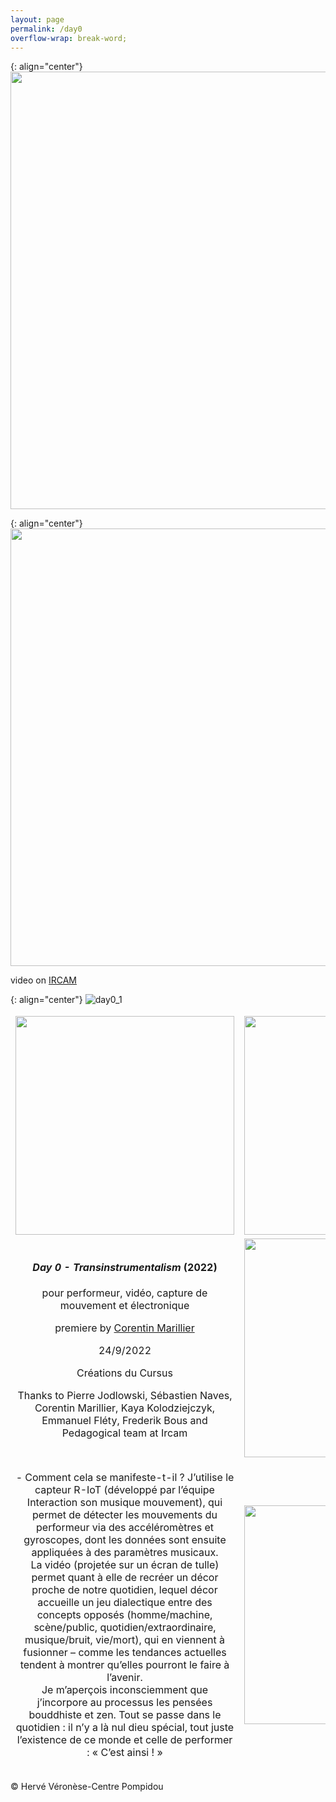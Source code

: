 ```yaml
---
layout: page
permalink: /day0
overflow-wrap: break-word;
---
```



<style>
  table {
    border: none;
    background-color: transparent;
  }

  td {
    border: none;
    background-color: transparent;
    text-align: center;
  }

  img {
    max-width: 100%; /* Ensure images don't exceed the container width */
    height: auto; /* Maintain aspect ratio */
  }

  /* Media query for smartphones */
  @media (max-width: 768px) {
    table {
      width: 100%; /* Make the table full-width on small screens */
    }

    td {
      display: block; /* Stack table cells vertically on small screens */
      margin-bottom: 20px; /* Add some space between cells */
    }

    img {
      width: 100%; /* Make images full-width within table cells */
    }
  }
</style>

{: align="center"}
<img src="https://github.com/kbys88/kbys88.github.io/assets/142012962/42c56755-6e93-45f2-99cd-4752e961dfff" width="700">

{: align="center"}
<a href="https://medias.ircam.fr/x56d2a9_day-0-trans-instrumentalism-sachie-kobayas">
<img src="https://github.com/kbys88/kbys88.github.io/assets/142012962/2c2e241b-b5e2-4a68-9efe-b758d95d6805" width="700">
</a>
<p>video on <a href="https://medias.ircam.fr/x56d2a9_day-0-trans-instrumentalism-sachie-kobayas">IRCAM</a></p>

{: align="center"}
![day0_1](https://github.com/kbys88/kbys88.github.io/assets/142012962/51d9cdfe-cddb-4d55-9bff-a2fc422057b0)


<table style="border:none;" width="350">
  <tbody style="border:none;">
    <tr style="border:none;">
      <td style="border:none;">
        <!-- 1 -->
        <img src="https://github.com/kbys88/kbys88.github.io/assets/142012962/139592d2-27e8-48be-a746-7fe725b81540" width="350">
      </td>
      <td style="border:none;">
        <!-- 2 -->
        <img src="https://github.com/kbys88/kbys88.github.io/assets/142012962/3abe6438-a534-46fe-a147-6064dc801176" width="350">
      </td>
    </tr>
    <tr style="border:none;">
      <td style="border:none;" width="350">
        <!-- 3 -->
        <h4><i>Day 0 - Transinstrumentalism</i> (2022)</h4>
        <p>pour performeur, vidéo, capture de mouvement et électronique</p>
        <p>premiere by <a href="https://www.corentinmarillier.com">Corentin Marillier</a></p>
        <p>24/9/2022</p>
        <p>Créations du Cursus</p>
        <p>Thanks to Pierre Jodlowski, Sébastien Naves,
Corentin Marillier, Kaya Kolodziejczyk, Emmanuel Fléty,
Frederik Bous and Pedagogical team at Ircam</p>
      </td>
      <td style="border:none;" width="350">
        <!-- 4 -->
        <img src="https://github.com/kbys88/kbys88.github.io/assets/142012962/317397c9-cff5-4bcf-b0e1-5d6a5fa08343" width="350">
      </td>
    </tr>
    <tr style="border:none;" width="300">
      <td style="border:none;" width="300">
        <!-- 5 -->
        <p>- Comment cela se manifeste-t-il ?
J’utilise le capteur R-IoT (développé par l’équipe Interaction son musique mouvement), qui permet de détecter les mouvements du performeur via des accéléromètres et gyroscopes, dont les données sont ensuite appliquées à des paramètres musicaux.<br>
La vidéo (projetée sur un écran de tulle) permet quant à elle de recréer un décor proche de notre quotidien, lequel décor accueille un jeu dialectique entre des concepts opposés (homme/machine, scène/public, quotidien/extraordinaire, musique/bruit, vie/mort), qui en viennent à fusionner – comme les tendances actuelles tendent à montrer qu’elles pourront le faire à l’avenir.<br>
Je m’aperçois inconsciemment que j’incorpore au processus les pensées bouddhiste et zen. Tout se passe dans le quotidien : il n’y a là nul dieu spécial, tout juste l’existence de ce monde et celle de performer : « C’est ainsi ! »</p>
      </td>
      <td style="border:none;" width="350">
        <!-- 6 -->
        <img src="https://github.com/kbys88/kbys88.github.io/assets/142012962/46e9304f-6421-4b8c-a8e4-9b543b8f8361" width="350">
      </td>
    </tr>
  </tbody>
</table>

<p>© Hervé Véronèse-Centre Pompidou</p>

